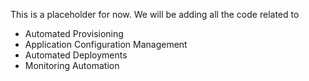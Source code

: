 This is a placeholder for now. We will be adding all the code related to 
 - Automated Provisioning
 - Application Configuration Management
 - Automated Deployments
 - Monitoring Automation

